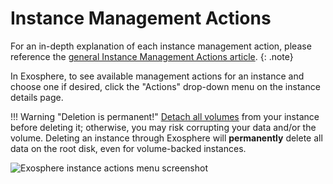 # Instance Management Actions

For an in-depth explanation of each instance management action, please reference the [general Instance Management Actions article](../../general/instancemgt.md).
{: .note}

In Exosphere, to see available management actions for an instance and choose one if desired, click the "Actions" drop-down menu on the instance details page.

!!! Warning "Deletion is permanent!"
    [Detach all volumes](storage.md#detaching-a-volume) from your instance before deleting it; otherwise, you may risk corrupting your data and/or the volume. Deleting an instance through Exosphere will **permanently** delete all data on the root disk, even for volume-backed instances.

![Exosphere instance actions menu screenshot](../../images/exo-actions-menu.png)